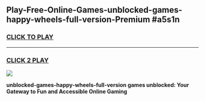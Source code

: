 
## Play-Free-Online-Games-unblocked-games-happy-wheels-full-version-Premium #a5s1n
<h3>
<a href="https://premium.freeplayer.one?title=unblocked-games-happy-wheels-full-version&ref=8M">CLICK TO PLAY</a></h3>
<hr>

<h3>
<a href="https://premium.freeplayer.one?title=unblocked-games-happy-wheels-full-version&ref=8M">CLICK 2 PLAY</a>
  
</h3>

<a href="https://premium.freeplayer.one?title=unblocked-games-happy-wheels-full-version&ref=8M"><img src="https://clearcache.store/games.png"></a>


**unblocked-games-happy-wheels-full-version games unblocked: Your Gateway to Fun and Accessible Online Gaming**
